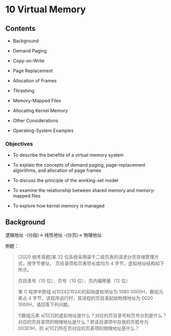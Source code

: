 # 10 Virtual Memory

## Contents

- Background

- Demand Paging

- Copy-on-Write

- Page Replacement

- Allocation of Frames&#x20;

- Thrashing

- Memory-Mapped Files

- Allocating Kernel Memory

- Other Considerations

- Operating-System Examples

### Objectives

- To describe the benefits of a virtual memory system

- To explain the concepts of demand paging, page-replacement algorithms, and allocation of page frames

- To discuss the principle of the working-set model

- To examine the relationship between shared memory and memory-mapped files

- To explore how kernel memory is managed

## Background

逻辑地址 -(分段)→ 线性地址 -(分页)→ 物理地址

例题：

> \[2020 统考真题]某 32 位系统采用装干二级页表的请求分页存储管理方式，按字节便址， 页目录项和页表项长度均为 4 字节，虚拟地址结构如下所示。
>
> 页目录号（10 位）、页号（10 位）、页内偏移量（12 位）
>
> 某 C 程序中款组 a\[1024]\[1024]的起始虚权地址为 1080 0000H、数组元素占 4 字节，该程序运行时，其进程的页目录起始物理地址为 0020 1000H，请回答下列问题。
>
> 1\)数组元素 a\[1]\[2]的虚拟地址是什么？对应的页目录号和页号分別是什么？对应的页目录项的物理地址是什么？若该目源项中存放的页框号为 00301H，则 a\[1]\[2]所在页对应的页表项的物理地址是什么？
